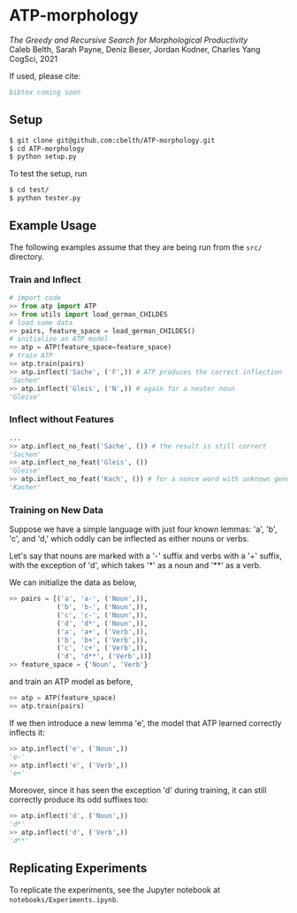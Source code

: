 # ATP-morphology

_The Greedy and Recursive Search for Morphological Productivity_<br>
Caleb Belth, Sarah Payne, Deniz Beser, Jordan Kodner, Charles Yang<br>
CogSci, 2021

If used, please cite:
```bibtex
bibtex coming soon
```

## Setup

```bash
$ git clone git@github.com:cbelth/ATP-morphology.git
$ cd ATP-morphology
$ python setup.py
```

To test the setup, run
```bash
$ cd test/
$ python tester.py
```

## Example Usage

The following examples assume that they are being run from the `src/` directory.

### Train and Inflect

```python
# import code
>> from atp import ATP
>> from utils import load_german_CHILDES
# load some data
>> pairs, feature_space = load_german_CHILDES()
# initialize an ATP model
>> atp = ATP(feature_space=feature_space)
# train ATP
>> atp.train(pairs)
>> atp.inflect('Sache', ('F',)) # ATP produces the correct inflection
'Sachen'
>> atp.inflect('Gleis', ('N',)) # again for a neuter noun
'Gleise'
```

### Inflect without Features

```python
...
>> atp.inflect_no_feat('Sache', ()) # the result is still correct
'Sachen'
>> atp.inflect_no_feat('Gleis', ())
'Gleise'
>> atp.inflect_no_feat('Kach', ()) # for a nonce word with unknown gender, ATP produces the -er suffix, as do a majority of humans
'Kacher'
```

### Training on New Data

Suppose we have a simple language with just four known lemmas: 'a', 'b', 'c', and 'd,' which oddly can be inflected as either nouns or verbs.

Let's say that nouns are marked with a '-' suffix and verbs with a '+' suffix, with the exception of 'd', which takes '*' as a noun and '**' as a verb.

We can initialize the data as below,

```python
>> pairs = [('a', 'a-', ('Noun',)), 
            ('b', 'b-', ('Noun',)), 
            ('c', 'c-', ('Noun',)),
            ('d', 'd*', ('Noun',)),
            ('a', 'a+', ('Verb',)),
            ('b', 'b+', ('Verb',)),
            ('c', 'c+', ('Verb',)),
            ('d', 'd**', ('Verb',))]
>> feature_space = {'Noun', 'Verb'}
```
and train an ATP model as before,
```python
>> atp = ATP(feature_space)
>> atp.train(pairs)
```
If we then introduce a new lemma 'e', the model that ATP learned correctly inflects it:
```python
>> atp.inflect('e', ('Noun',))
'e-'
>> atp.inflect('e', ('Verb',))
'e+'
```

Moreover, since it has seen the exception 'd' during training, it can still correctly produce its odd suffixes too:
```python
>> atp.inflect('d', ('Noun',))
'd*'
>> atp.inflect('d', ('Verb',))
'd**'
```

## Replicating Experiments

To replicate the experiments, see the Jupyter notebook at `notebooks/Experiments.ipynb`.